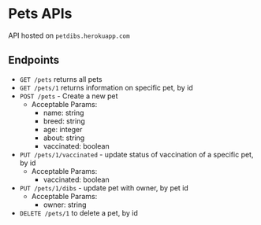 # Pets APIs

API hosted on `petdibs.herokuapp.com`

## Endpoints
- `GET /pets` returns all pets
- `GET /pets/1` returns information on specific pet, by id
- `POST /pets` - Create a new pet
  - Acceptable Params:
    - name: string
    - breed: string
    - age: integer
    - about: string
    - vaccinated: boolean
- `PUT /pets/1/vaccinated` - update status of vaccination of a specific pet, by id
  - Acceptable Params:
    - vaccinated: boolean
- `PUT /pets/1/dibs` - update pet with owner, by pet id
  - Acceptable Params:
    - owner: string
- `DELETE /pets/1` to delete a pet, by id
